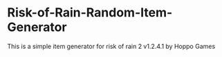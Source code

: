 # Risk-of-Rain-Random-Item-Generator

This is a simple item generator for risk of rain 2 v1.2.4.1 by Hoppo Games
